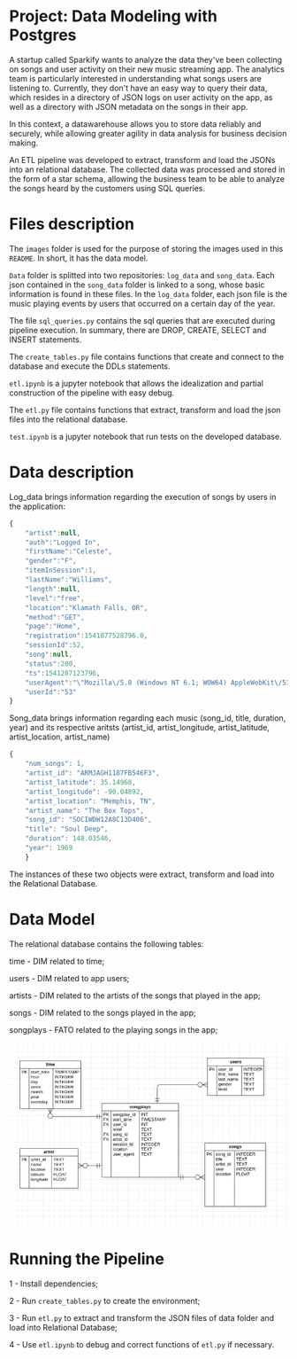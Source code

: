 <h1> Project: Data Modeling with Postgres </h1>

A startup called Sparkify wants to analyze the data they've been collecting on songs and user activity on their new music streaming app. The analytics team is particularly interested in understanding what songs users are listening to. Currently, they don't have an easy way to query their data, which resides in a directory of JSON logs on user activity on the app, as well as a directory with JSON metadata on the songs in their app.

In this context, a datawarehouse allows you to store data reliably and securely, while allowing greater agility in data analysis for business decision making.

An ETL pipeline was developed to extract, transform and load the JSONs into an relational database.
The collected data was processed and stored in the form of a star schema, allowing the business team to be able to analyze the songs heard by the customers using SQL queries.

<h1> Files description </h1>

The <code>images</code> folder is used for the purpose of storing the images used in this <code>README</code>. In short, it has the data model. 

<code>Data</code> folder is splitted into two repositories: <code>log_data</code> and <code>song_data</code>. Each json contained in the <code>song_data</code> folder is linked to a song, whose basic information is found in these files. In the <code>log_data</code> folder, each json file is the music playing events by users that occurred on a certain day of the year.

The file <code>sql_queries.py</code> contains the sql queries that are executed during pipeline execution. In summary, there are DROP, CREATE, SELECT and INSERT statements.

The <code>create_tables.py</code> file contains functions that create and connect to the database and execute the DDLs statements.

<code>etl.ipynb</code> is a jupyter notebook that allows the idealization and partial construction of the pipeline with easy debug.

The <code>etl.py</code> file contains functions that extract, transform and load the json files into the relational database.

<code>test.ipynb</code> is a jupyter notebook that run tests on the developed database.

<h1> Data description </h1>

Log_data brings information regarding the execution of songs by users in the application:

```javascript
{
    "artist":null,
    "auth":"Logged In",
    "firstName":"Celeste",
    "gender":"F",
    "itemInSession":1,
    "lastName":"Williams",
    "length":null,
    "level":"free",
    "location":"Klamath Falls, OR",
    "method":"GET",
    "page":"Home",
    "registration":1541077528796.0,
    "sessionId":52,
    "song":null,
    "status":200,
    "ts":1541207123796,
    "userAgent":"\"Mozilla\/5.0 (Windows NT 6.1; WOW64) AppleWebKit\/537.36 (KHTML, like Gecko) Chrome\/37.0.2062.103 Safari\/537.36\"",
    "userId":"53"
}
```
Song_data brings information regarding each music (song_id, title, duration, year) and its respective aritsts (artist_id, artist_longitude, artist_latitude, artist_location, artist_name)

```javascript
{
    "num_songs": 1,
    "artist_id": "ARMJAGH1187FB546F3",
    "artist_latitude": 35.14968,
    "artist_longitude": -90.04892,
    "artist_location": "Memphis, TN",
    "artist_name": "The Box Tops",
    "song_id": "SOCIWDW12A8C13D406",
    "title": "Soul Deep",
    "duration": 148.03546,
    "year": 1969
    }
```
The instances of these two objects were extract, transform and load into the Relational Database.

<h1> Data Model </h1>

The relational database contains the following tables:

time - DIM related to time;

users - DIM related to app users;

artists - DIM related to the artists of the songs that played in the app;

songs - DIM related to the songs played in the app;

songplays - FATO related to the playing songs in the app;

![Alt text](images/entity_diagram.png "Star schema")

<h1> Running the Pipeline </h1>

1 - Install dependencies;

2 - Run <code>create_tables.py</code> to create the 
environment;

3 - Run <code>etl.py</code> to extract and transform the JSON files of data folder and load into Relational Database;

4 - Use <code>etl.ipynb</code> to debug and correct functions of <code>etl.py</code> if necessary.



